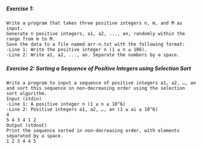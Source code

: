 ##### Exercise 1: 
    Write a program that takes three positive integers n, m, and M as input. 
    Generate n positive integers, a1, a2, ..., an, randomly within the range from m to M. 
    Save the data to a file named arr-n.txt with the following format:
    -Line 1: Write the positive integer n (1 ≤ n ≤ 106).
    -Line 2: Write a1, a2, ..., an. Separate the numbers by a space.

##### Exercise 2:  Sorting a Sequence of Positive Integers using Selection Sort 
    Write a program to input a sequence of positive integers a1, a2, …, an 
    and sort this sequence in non-decreasing order using the selection sort algorithm.
    Input (stdin)
    -Line 1: A positive integer n (1 ≤ n ≤ 10^6)
    -Line 2: Positive integers a1, a2, …, an (1 ≤ ai ≤ 10^6)
    4
    5 4 3 4 1 2
    Output (stdout)
    Print the sequence sorted in non-decreasing order, with elements separated by a space.
    1 2 3 4 4 5
